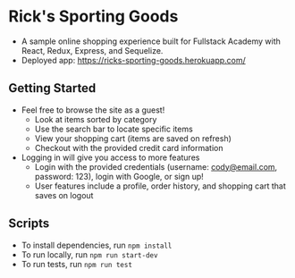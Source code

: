 # Rick's Sporting Goods

- A sample online shopping experience built for Fullstack Academy with React, Redux, Express, and Sequelize.
- Deployed app: https://ricks-sporting-goods.herokuapp.com/

## Getting Started

- Feel free to browse the site as a guest!
  - Look at items sorted by category
  - Use the search bar to locate specific items
  - View your shopping cart (items are saved on refresh)
  - Checkout with the provided credit card information
- Logging in will give you access to more features
  - Login with the provided credentials (username: cody@email.com, password: 123), login with Google, or sign up!
  - User features include a profile, order history, and shopping cart that saves on logout

## Scripts

- To install dependencies, run `npm install`
- To run locally, run `npm run start-dev`
- To run tests, run `npm run test`
